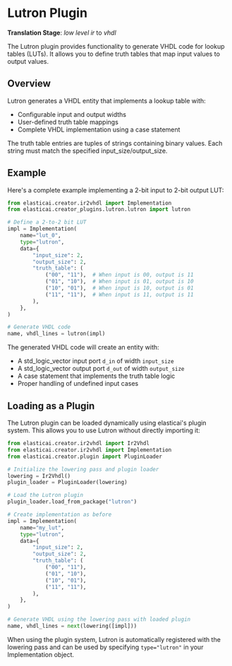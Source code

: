 # Lutron Plugin

**Translation Stage**: *low level ir* to *vhdl*


The Lutron plugin provides functionality to generate VHDL code for lookup tables (LUTs). It allows you to define truth tables that map input values to output values.

## Overview

Lutron generates a VHDL entity that implements a lookup table with:

- Configurable input and output widths
- User-defined truth table mappings
- Complete VHDL implementation using a case statement

The truth table entries are tuples of strings containing binary values. Each string must match the specified input_size/output_size.

## Example

Here's a complete example implementing a 2-bit input to 2-bit output LUT:

```python
from elasticai.creator.ir2vhdl import Implementation
from elasticai.creator_plugins.lutron.lutron import lutron

# Define a 2-to-2 bit LUT
impl = Implementation(
    name="lut_0",
    type="lutron",
    data={
        "input_size": 2,
        "output_size": 2,
        "truth_table": (
            ("00", "11"),  # When input is 00, output is 11
            ("01", "10"),  # When input is 01, output is 10
            ("10", "01"),  # When input is 10, output is 01
            ("11", "11"),  # When input is 11, output is 11
        ),
    },
)

# Generate VHDL code
name, vhdl_lines = lutron(impl)
```

The generated VHDL code will create an entity with:

- A std_logic_vector input port `d_in` of width `input_size`
- A std_logic_vector output port `d_out` of width `output_size`
- A case statement that implements the truth table logic
- Proper handling of undefined input cases

## Loading as a Plugin

The Lutron plugin can be loaded dynamically using elasticai's plugin system. This allows you to use Lutron without directly importing it:

```python
from elasticai.creator.ir2vhdl import Ir2Vhdl
from elasticai.creator.ir2vhdl import Implementation
from elasticai.creator.plugin import PluginLoader

# Initialize the lowering pass and plugin loader
lowering = Ir2Vhdl()
plugin_loader = PluginLoader(lowering)

# Load the Lutron plugin
plugin_loader.load_from_package("lutron")

# Create implementation as before
impl = Implementation(
    name="my_lut",
    type="lutron",
    data={
        "input_size": 2,
        "output_size": 2,
        "truth_table": (
            ("00", "11"),
            ("01", "10"),
            ("10", "01"),
            ("11", "11"),
        ),
    },
)

# Generate VHDL using the lowering pass with loaded plugin
name, vhdl_lines = next(lowering([impl]))
```

When using the plugin system, Lutron is automatically registered with the lowering pass and can be used by specifying `type="lutron"` in your Implementation object.


